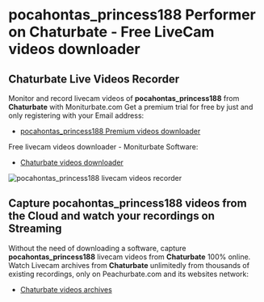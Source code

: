 # pocahontas_princess188 Performer on Chaturbate - Free LiveCam videos downloader

## Chaturbate Live Videos Recorder

Monitor and record livecam videos of **pocahontas_princess188** from **Chaturbate** with Moniturbate.com
Get a premium trial for free by just and only registering with your Email address:
* [pocahontas_princess188 Premium videos downloader](https://moniturbate.com/request-demo-licence-key.html)

Free livecam videos downloader - Moniturbate Software:
* [Chaturbate videos downloader](https://moniturbate.com/moniturbate-download-software.html)

![pocahontas_princess188 livecam videos recorder](https://peachurnet.com/templates/moniturbate-software.png)


## Capture pocahontas_princess188 videos from the Cloud and watch your recordings on Streaming

Without the need of downloading a software, capture **pocahontas_princess188** livecam videos from **Chaturbate** 100% online.
Watch Livecam archives from **Chaturbate** unlimitedly from thousands of existing recordings, only on Peachurbate.com and its websites network:
* [Chaturbate videos archives](https://peachurnet.com/)